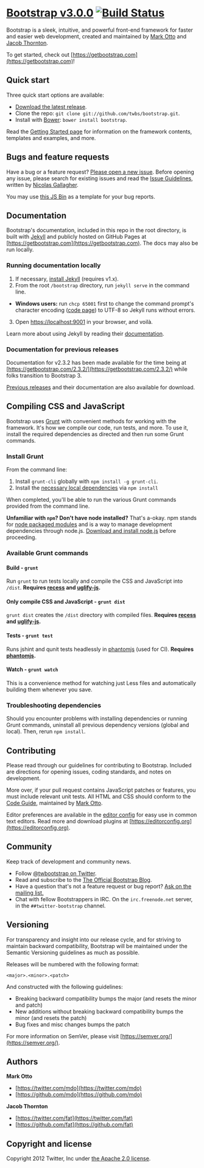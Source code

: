 # [Bootstrap v3.0.0](https://getbootstrap.com) [![Build Status](https://secure.travis-ci.org/twbs/bootstrap.png)](https://travis-ci.org/twbs/bootstrap)

Bootstrap is a sleek, intuitive, and powerful front-end framework for faster and easier web development, created and maintained by [Mark Otto](https://twitter.com/mdo) and [Jacob Thornton](https://twitter.com/fat).

To get started, check out [https://getbootstrap.com](https://getbootstrap.com)!



## Quick start

Three quick start options are available:

* [Download the latest release](https://github.com/twbs/bootstrap/zipball/3.0.0-wip).
* Clone the repo: `git clone git://github.com/twbs/bootstrap.git`.
* Install with [Bower](https://bower.io): `bower install bootstrap`.

Read the [Getting Started page](https://getbootstrap.com/getting-started/) for information on the framework contents, templates and examples, and more.



## Bugs and feature requests

Have a bug or a feature request? [Please open a new issue](https://github.com/twbs/bootstrap/issues). Before opening any issue, please search for existing issues and read the [Issue Guidelines](https://github.com/necolas/issue-guidelines), written by [Nicolas Gallagher](https://github.com/necolas/).

You may use [this JS Bin](https://jsbin.com/aKiCIDO/1/edit) as a template for your bug reports.



## Documentation

Bootstrap's documentation, included in this repo in the root directory, is built with [Jekyll](https://jekyllrb.com) and publicly hosted on GitHub Pages at [https://getbootstrap.com](https://getbootstrap.com). The docs may also be run locally.

### Running documentation locally

1. If necessary, [install Jekyll](https://jekyllrb.com/docs/installation) (requires v1.x).
2. From the root `/bootstrap` directory, run `jekyll serve` in the command line.
  - **Windows users:** run `chcp 65001` first to change the command prompt's character encoding ([code page](https://en.wikipedia.org/wiki/Windows_code_page)) to UTF-8 so Jekyll runs without errors.
3. Open [https://localhost:9001](https://localhost:9001) in your browser, and voilà.

Learn more about using Jekyll by reading their [documentation](https://jekyllrb.com/docs/home/).

### Documentation for previous releases

Documentation for v2.3.2 has been made available for the time being at [https://getbootstrap.com/2.3.2/](https://getbootstrap.com/2.3.2/) while folks transition to Bootstrap 3.

[Previous releases](https://github.com/twbs/bootstrap/releases) and their documentation are also available for download.



## Compiling CSS and JavaScript

Bootstrap uses [Grunt](https://gruntjs.com/) with convenient methods for working with the framework. It's how we compile our code, run tests, and more. To use it, install the required dependencies as directed and then run some Grunt commands.

### Install Grunt

From the command line:

1. Install `grunt-cli` globally with `npm install -g grunt-cli`.
2. Install the [necessary local dependencies](package.json) via `npm install`

When completed, you'll be able to run the various Grunt commands provided from the command line.

**Unfamiliar with `npm`? Don't have node installed?** That's a-okay. npm stands for [node packaged modules](https://npmjs.org/) and is a way to manage development dependencies through node.js. [Download and install node.js](https://nodejs.org/download/) before proceeding.

### Available Grunt commands

#### Build - `grunt`
Run `grunt` to run tests locally and compile the CSS and JavaScript into `/dist`. **Requires [recess](https://github.com/twitter/recess) and [uglify-js](https://github.com/mishoo/UglifyJS).**

#### Only compile CSS and JavaScript - `grunt dist`
`grunt dist` creates the `/dist` directory with compiled files. **Requires [recess](https://github.com/twitter/recess) and [uglify-js](https://github.com/mishoo/UglifyJS).**

#### Tests - `grunt test`
Runs jshint and qunit tests headlessly in [phantomjs](https://github.com/ariya/phantomjs/) (used for CI). **Requires [phantomjs](https://github.com/ariya/phantomjs/).**

#### Watch - `grunt watch`
This is a convenience method for watching just Less files and automatically building them whenever you save.

### Troubleshooting dependencies

Should you encounter problems with installing dependencies or running Grunt commands, uninstall all previous dependency versions (global and local). Then, rerun `npm install`.



## Contributing

Please read through our guidelines for contributing to Bootstrap. Included are directions for opening issues, coding standards, and notes on development.

More over, if your pull request contains JavaScript patches or features, you must include relevant unit tests. All HTML and CSS should conform to the [Code Guide](https://github.com/mdo/code-guide), maintained by [Mark Otto](https://github.com/mdo).

Editor preferences are available in the [editor config](.editorconfig) for easy use in common text editors. Read more and download plugins at [https://editorconfig.org](https://editorconfig.org).



## Community

Keep track of development and community news.

* Follow [@twbootstrap on Twitter](https://twitter.com/twbootstrap).
* Read and subscribe to the [The Official Bootstrap Blog](https://blog.getbootstrap.com).
* Have a question that's not a feature request or bug report? [Ask on the mailing list.](https://groups.google.com/group/twitter-bootstrap)
* Chat with fellow Bootstrappers in IRC. On the `irc.freenode.net` server, in the `##twitter-bootstrap` channel.




## Versioning

For transparency and insight into our release cycle, and for striving to maintain backward compatibility, Bootstrap will be maintained under the Semantic Versioning guidelines as much as possible.

Releases will be numbered with the following format:

`<major>.<minor>.<patch>`

And constructed with the following guidelines:

* Breaking backward compatibility bumps the major (and resets the minor and patch)
* New additions without breaking backward compatibility bumps the minor (and resets the patch)
* Bug fixes and misc changes bumps the patch

For more information on SemVer, please visit [https://semver.org/](https://semver.org/).



## Authors

**Mark Otto**

+ [https://twitter.com/mdo](https://twitter.com/mdo)
+ [https://github.com/mdo](https://github.com/mdo)

**Jacob Thornton**

+ [https://twitter.com/fat](https://twitter.com/fat)
+ [https://github.com/fat](https://github.com/fat)



## Copyright and license

Copyright 2012 Twitter, Inc under [the Apache 2.0 license](LICENSE).
